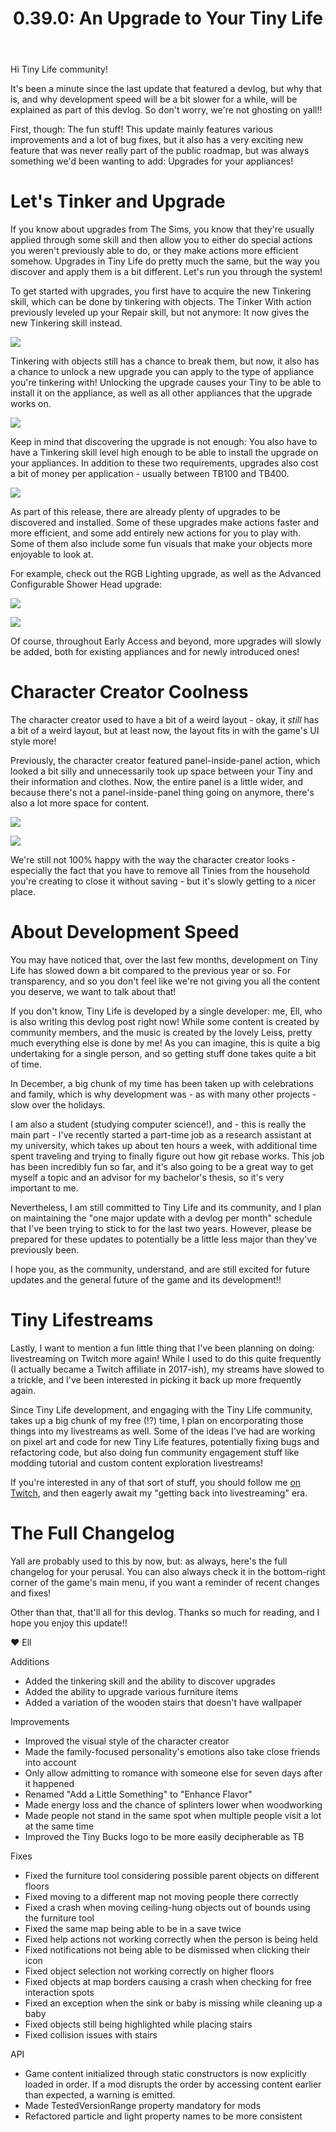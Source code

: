 ﻿---
title: "0.39.0: An Upgrade to Your Tiny Life"
itch: "https://ellpeck.itch.io/tiny-life/devlog/675666/0390-an-upgrade-to-your-tiny-life"
steam: "https://store.steampowered.com/news/app/1651490/view/4017842368454821242"
---

Hi Tiny Life community!

It's been a minute since the last update that featured a devlog, but why that is, and why development speed will be a bit slower for a while, will be explained as part of this devlog. So don't worry, we're not ghosting on yall!!

First, though: The fun stuff! This update mainly features various improvements and a lot of bug fixes, but it also has a very exciting new feature that was never really part of the public roadmap, but was always something we'd been wanting to add: Upgrades for your appliances!

# Let's Tinker and Upgrade
If you know about upgrades from The Sims, you know that they're usually applied through some skill and then allow you to either do special actions you weren't previously able to do, or they make actions more efficient somehow. Upgrades in Tiny Life do pretty much the same, but the way you discover and apply them is a bit different. Let's run you through the system!

To get started with upgrades, you first have to acquire the new Tinkering skill, which can be done by tinkering with objects. The Tinker With action previously leveled up your Repair skill, but not anymore: It now gives the new Tinkering skill instead.

![](Tiny_Life_PIgwEgfdbu.png)

Tinkering with objects still has a chance to break them, but now, it also has a chance to unlock a new upgrade you can apply to the type of appliance you're tinkering with! Unlocking the upgrade causes your Tiny to be able to install it on the appliance, as well as all other appliances that the upgrade works on.

![](Tiny_Life_fzxQhpfmGZ.png)

Keep in mind that discovering the upgrade is not enough: You also have to have a Tinkering skill level high enough to be able to install the upgrade on your appliances. In addition to these two requirements, upgrades also cost a bit of money per application - usually between TB100 and TB400.

![](Tiny_Life_H6aK32Qi58.png)

As part of this release, there are already plenty of upgrades to be discovered and installed. Some of these upgrades make actions faster and more efficient, and some add entirely new actions for you to play with. Some of them also include some fun visuals that make your objects more enjoyable to look at.

For example, check out the RGB Lighting upgrade, as well as the Advanced Configurable Shower Head upgrade:

![](Tiny_Life_MTEbziKhSQ.gif)

![](Tiny_Life_zkQWY8GdKb.png)

Of course, throughout Early Access and beyond, more upgrades will slowly be added, both for existing appliances and for newly introduced ones!

# Character Creator Coolness
The character creator used to have a bit of a weird layout - okay, it *still* has a bit of a weird layout, but at least now, the layout fits in with the game's UI style more!

Previously, the character creator featured panel-inside-panel action, which looked a bit silly and unnecessarily took up space between your Tiny and their information and clothes. Now, the entire panel is a little wider, and because there's not a panel-inside-panel thing going on anymore, there's also a lot more space for content.

![](Tiny_Life_OWLL214i4l.png)

![](Tiny_Life_TXUOfMdkXa.png)

We're still not 100% happy with the way the character creator looks - especially the fact that you have to remove all Tinies from the household you're creating to close it without saving - but it's slowly getting to a nicer place.

# About Development Speed
You may have noticed that, over the last few months, development on Tiny Life has slowed down a bit compared to the previous year or so. For transparency, and so you don't feel like we're not giving you all the content you deserve, we want to talk about that!

If you don't know, Tiny Life is developed by a single developer: me, Ell, who is also writing this devlog post right now! While some content is created by community members, and the music is created by the lovely Leiss, pretty much everything else is done by me! As you can imagine, this is quite a big undertaking for a single person, and so getting stuff done takes quite a bit of time.

In December, a big chunk of my time has been taken up with celebrations and family, which is why development was - as with many other projects - slow over the holidays.

I am also a student (studying computer science!), and - this is really the main part - I've recently started a part-time job as a research assistant at my university, which takes up about ten hours a week, with additional time spent traveling and trying to finally figure out how git rebase works. This job has been incredibly fun so far, and it's also going to be a great way to get myself a topic and an advisor for my bachelor's thesis, so it's very important to me.

Nevertheless, I am still committed to Tiny Life and its community, and I plan on maintaining the "one major update with a devlog per month" schedule that I've been trying to stick to for the last two years. However, please be prepared for these updates to potentially be a little less major than they've previously been.

I hope you, as the community, understand, and are still excited for future updates and the general future of the game and its development!!

# Tiny Lifestreams
Lastly, I want to mention a fun little thing that I've been planning on doing: livestreaming on Twitch more again! While I used to do this quite frequently (I actually became a Twitch affiliate in 2017-ish), my streams have slowed to a trickle, and I've been interested in picking it back up more frequently again.

Since Tiny Life development, and engaging with the Tiny Life community, takes up a big chunk of my free (!?) time, I plan on encorporating those things into my livestreams as well. Some of the ideas I've had are working on pixel art and code for new Tiny Life features, potentially fixing bugs and refactoring code, but also doing fun community engagement stuff like modding tutorial and custom content exploration livestreams!

If you're interested in any of that sort of stuff, you should follow me [on Twitch](https://twitch.tv/ellpeck), and then eagerly await my "getting back into livestreaming" era.

# The Full Changelog
Yall are probably used to this by now, but: as always, here's the full changelog for your perusal. You can also always check it in the bottom-right corner of the game's main menu, if you want a reminder of recent changes and fixes!

Other than that, that'll all for this devlog. Thanks so much for reading, and I hope you enjoy this update!!

❤️ Ell

Additions
- Added the tinkering skill and the ability to discover upgrades
- Added the ability to upgrade various furniture items
- Added a variation of the wooden stairs that doesn't have wallpaper

Improvements
- Improved the visual style of the character creator
- Made the family-focused personality's emotions also take close friends into account
- Only allow admitting to romance with someone else for seven days after it happened
- Renamed "Add a Little Something" to "Enhance Flavor"
- Made energy loss and the chance of splinters lower when woodworking
- Made people not stand in the same spot when multiple people visit a lot at the same time
- Improved the Tiny Bucks logo to be more easily decipherable as TB

Fixes
- Fixed the furniture tool considering possible parent objects on different floors
- Fixed moving to a different map not moving people there correctly
- Fixed a crash when moving ceiling-hung objects out of bounds using the furniture tool
- Fixed the same map being able to be in a save twice
- Fixed help actions not working correctly when the person is being held
- Fixed notifications not being able to be dismissed when clicking their icon
- Fixed object selection not working correctly on higher floors
- Fixed objects at map borders causing a crash when checking for free interaction spots
- Fixed an exception when the sink or baby is missing while cleaning up a baby
- Fixed objects still being highlighted while placing stairs
- Fixed collision issues with stairs

API
- Game content initialized through static constructors is now explicitly loaded in order. If a mod disrupts the order by accessing content earlier than expected, a warning is emitted.
- Made TestedVersionRange property mandatory for mods
- Refactored particle and light property names to be more consistent

